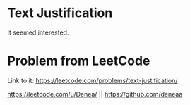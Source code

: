 # Text Justification
It seemed interested.

# Problem from LeetCode
Link to it: https://leetcode.com/problems/text-justification/

https://leetcode.com/u/Denea/ || https://github.com/deneaa
